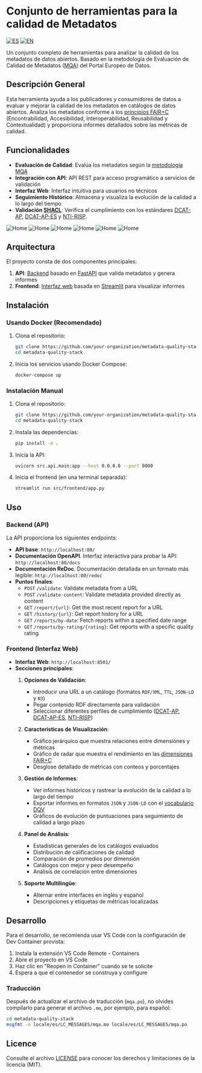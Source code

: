 # Conjunto de herramientas para la calidad de Metadatos
[![ES](https://img.shields.io/badge/lang-ES-yellow.svg)](README.es.md) [![EN](https://img.shields.io/badge/lang-EN-blue.svg)](README.md)

Un conjunto completo de herramientas para analizar la calidad de los metadatos de datos abiertos. Basado en la metodología de Evaluación de Calidad de Metadatos ([MQA](https://data.europa.eu/mqa/methodology?locale=es)) del Portal Europeo de Datos.

## Descripción General

Esta herramienta ayuda a los publicadores y consumidores de datos a evaluar y mejorar la calidad de los metadatos en catálogos de datos abiertos. Analiza los metadatos conforme a los [principios FAIR+C](https://www.ccsd.cnrs.fr/es/principios-fair/) (Encontrabilidad, Accesibilidad, Interoperabilidad, Reusabilidad y Contextualidad) y proporciona informes detallados sobre las métricas de calidad.

## Funcionalidades

- **Evaluación de Calidad**: Evalúa los metadatos según la [metodología MQA](https://data.europa.eu/mqa/methodology?locale=es)
- **Integración con API**: API REST para acceso programático a servicios de validación
- **Interfaz Web**: Interfaz intuitiva para usuarios no técnicos
- **Seguimiento Histórico**: Almacena y visualiza la evolución de la calidad a lo largo del tiempo
- **Validación [SHACL](https://www.w3.org/TR/shacl/)**: Verifica el cumplimiento con los estándares [DCAT-AP](https://semiceu.github.io/DCAT-AP/releases/3.0.0/), [DCAT-AP-ES](https://github.com/datosgobes/DCAT-AP-ES) y [NTI-RISP](https://github.com/datosgobes/NTI-RISP).

![Home](/docs/img/app_1.png)
![Home](/docs/img/app_2.png)
![Home](/docs/img/app_3.png)
![Home](/docs/img/app_4.png)
![Home](/docs/img/app_5.png)
![Home](/docs/img/openapi.png)

## Arquitectura

El proyecto consta de dos componentes principales:

1. **API**: [Backend](#backend-api) basado en [FastAPI](https://fastapi.tiangolo.com/) que valida metadatos y genera informes
2. **Frontend**: [Interfaz web](#frontend-interfaz-web) basada en [Streamlit](https://streamlit.io/) para visualizar informes

## Instalación

### Usando Docker (Recomendado)

1. Clona el repositorio:
   ```bash
   git clone https://github.com/your-organization/metadata-quality-stack.git
   cd metadata-quality-stack
   ```

2. Inicia los servicios usando Docker Compose:
   ```bash
   docker-compose up
   ```

### Instalación Manual

1. Clona el repositorio:
   ```bash
   git clone https://github.com/your-organization/metadata-quality-stack.git
   cd metadata-quality-stack
   ```

2. Instala las dependencias:
   ```bash
   pip install -e .
   ```

3. Inicia la API:
   ```bash
   uvicorn src.api.main:app --host 0.0.0.0 --port 8000
   ```

4. Inicia el frontend (en una terminal separada):
   ```bash
   streamlit run src/frontend/app.py
   ```

## Uso

### Backend (API)

La API proporciona los siguientes endpoints:

- **API base**: `http://localhost:80/`
- **Documentación OpenAPI**. Interfaz interactiva para probar la API: `http://localhost:80/docs`
- **Documentación ReDoc**. Documentación detallada en un formato más legible: `http://localhost:80/redoc`
- **Puntos finales**:
  - `POST` `/validate`: Validate metadata from a URL
  - `POST` `/validate-content`: Validate metadata provided directly as content
  - `GET` `/report/{url}`: Get the most recent report for a URL
  - `GET` `/history/{url}`: Get report history for a URL
  - `GET` `/reports/by-date`: Fetch reports within a specified date range
  - `GET` `/reports/by-rating/{rating}`: Get reports with a specific quality rating

### Frontend (Interfaz Web)

- **Interfaz Web**: `http://localhost:8501/`
- **Secciones principales**:
  1. **Opciones de Validación**:
     - Introducir una URL a un catálogo (formatos `RDF/XML`, `TTL`, `JSON-LD` y `N3`)
     - Pegar contenido RDF directamente para validación
     - Seleccionar diferentes perfiles de cumplimiento ([DCAT-AP](https://interoperable-europe.ec.europa.eu/collection/semic-support-centre/dcat-ap), [DCAT-AP-ES](https://github.com/datosgobes/DCAT-AP-ES), [NTI-RISP](https://github.com/datosgobes/NTI-RISP))

  2. **Características de Visualización**:
     - Gráfico jerárquico que muestra relaciones entre dimensiones y métricas
     - Gráfico de radar que muestra el rendimiento en las [dimensiones FAIR+C](https://data.europa.eu/mqa/methodology?locale=en)
     - Desglose detallado de métricas con conteos y porcentajes

  3. **Gestión de Informes**:
     - Ver informes históricos y rastrear la evolución de la calidad a lo largo del tiempo
     - Exportar informes en formatos `JSON` y `JSON-LD` con el [vocabulario DQV](https://www.w3.org/TR/vocab-dqv/)
     - Gráficos de evolución de puntuaciones para seguimiento de calidad a largo plazo

  4. **Panel de Análisis**:
     - Estadísticas generales de los catálogos evaluados
     - Distribución de calificaciones de calidad
     - Comparación de promedios por dimensión
     - Catálogos con mejor y peor desempeño
     - Análisis de correlación entre dimensiones

  5. **Soporte Multilingüe**:
     - Alternar entre interfaces en inglés y español
     - Descripciones y etiquetas de métricas localizadas

## Desarrollo

Para el desarrollo, se recomienda usar VS Code con la configuración de Dev Container provista:

1. Instala la extensión VS Code Remote - Containers
2. Abre el proyecto en VS Code
3. Haz clic en "Reopen in Container" cuando se te solicite
4. Espera a que el contenedor se construya y configure

### Traducción
Después de actualizar el archivo de traducción (`mqa.po`), no olvides compilarlo para generar el archivo `.mo`, por ejemplo, para español:

```sh
cd metadata-quality-stack
msgfmt -o locale/es/LC_MESSAGES/mqa.mo locale/es/LC_MESSAGES/mqa.po
```

## Licence

Consulte el archivo [LICENSE](/LICENSE) para conocer los derechos y limitaciones de la licencia (MIT).